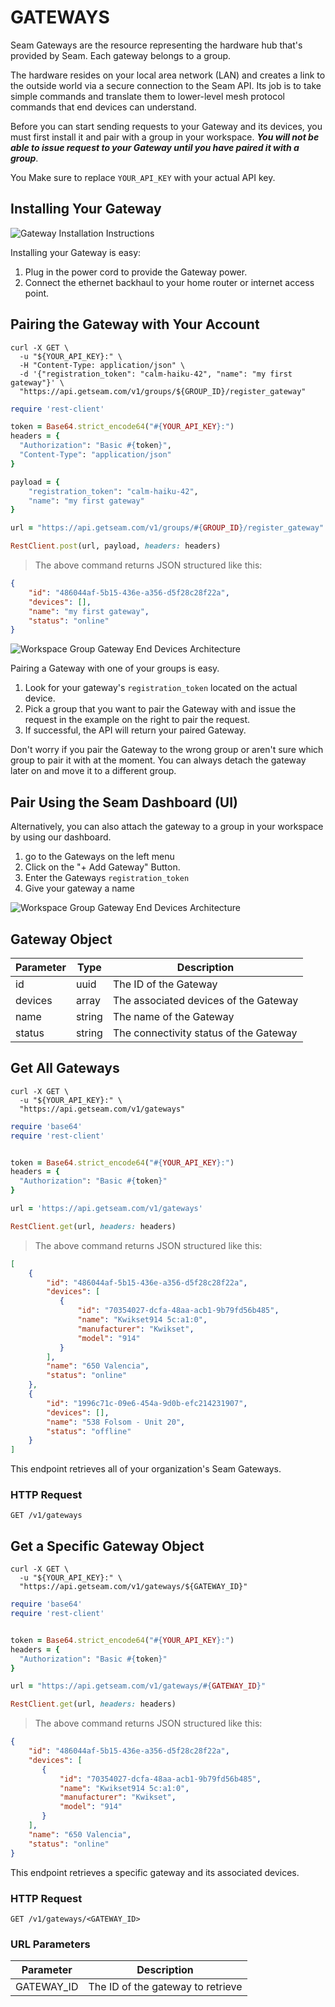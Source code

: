 # GATEWAYS

Seam Gateways are the resource representing the hardware hub that's provided by Seam. Each gateway belongs to a group.

The hardware resides on your local area network (LAN) and creates a link to the outside world via a secure connection to the Seam API. Its job is to take simple commands and translate them to lower-level mesh protocol commands that end devices can understand.

Before you can start sending requests to your Gateway and its devices, you must first install it and pair with a group in your workspace. ***You will not be able to issue request to your Gateway until you have paired it with a group***.

<aside class="notice">
You Make sure to replace <code>YOUR_API_KEY</code> with your actual API key.
</aside>


## Installing Your Gateway

![Gateway Installation Instructions](https://www-prod-animation-assets.s3.amazonaws.com/gateway-install.svg)

Installing your Gateway is easy:

1. Plug in the power cord to provide the Gateway power.
2. Connect the ethernet backhaul to your home router or internet access point.




## Pairing the Gateway with Your Account
```shell
curl -X GET \
  -u "${YOUR_API_KEY}:" \
  -H "Content-Type: application/json" \
  -d '{"registration_token": "calm-haiku-42", "name": "my first gateway"}' \
  "https://api.getseam.com/v1/groups/${GROUP_ID}/register_gateway"
```

```ruby
require 'rest-client'

token = Base64.strict_encode64("#{YOUR_API_KEY}:")
headers = {
  "Authorization": "Basic #{token}",
  "Content-Type": "application/json"
}

payload = {
    "registration_token": "calm-haiku-42",
    "name": "my first gateway"
}

url = "https://api.getseam.com/v1/groups/#{GROUP_ID}/register_gateway"

RestClient.post(url, payload, headers: headers)
```

> The above command returns JSON structured like this:

```json
{
    "id": "486044af-5b15-436e-a356-d5f28c28f22a",
    "devices": [],
    "name": "my first gateway",
    "status": "online"
}
```

![Workspace Group Gateway End Devices Architecture](https://ik.imagekit.io/vgfzjbrn7/tr:w-350/registration-token.jpg)

Pairing a Gateway with one of your groups is easy.

1. Look for your gateway's `registration_token` located on the actual device.
2. Pick a group that you want to pair the Gateway with and issue the request in the example on the right to pair the request.
3. If successful, the API will return your paired Gateway.

Don't worry if you pair the Gateway to the wrong group or aren't sure which group to pair it with at the moment. You can always detach the gateway later on and move it to a different group.


## Pair Using the Seam Dashboard (UI)
Alternatively, you can also attach the gateway to a group in your workspace by using our dashboard.

1. go to the Gateways on the left menu
2. Click on the "+ Add Gateway" Button.
3. Enter the Gateways `registration_token`
4. Give your gateway a name

![Workspace Group Gateway End Devices Architecture](https://ik.imagekit.io/vgfzjbrn7/dashboard-device-hobbyist-pairing.jpg )








## Gateway Object

Parameter | Type | Description
--------- | ---- | -----------
id | uuid | The ID of the Gateway
devices | array | The associated devices of the Gateway
name | string | The name of the Gateway
status | string | The connectivity status of the Gateway

## Get All Gateways

```shell
curl -X GET \
  -u "${YOUR_API_KEY}:" \
  "https://api.getseam.com/v1/gateways"
```

```ruby
require 'base64'
require 'rest-client'


token = Base64.strict_encode64("#{YOUR_API_KEY}:")
headers = {
  "Authorization": "Basic #{token}"
}

url = 'https://api.getseam.com/v1/gateways'

RestClient.get(url, headers: headers)
```

> The above command returns JSON structured like this:

```json
[
    {
        "id": "486044af-5b15-436e-a356-d5f28c28f22a",
        "devices": [
           {
               "id": "70354027-dcfa-48aa-acb1-9b79fd56b485",
               "name": "Kwikset914 5c:a1:0",
               "manufacturer": "Kwikset",
               "model": "914"
           }
        ],
        "name": "650 Valencia",
        "status": "online"
    },
    {
        "id": "1996c71c-09e6-454a-9d0b-efc214231907",
        "devices": [],
        "name": "538 Folsom - Unit 20",
        "status": "offline"
    }
]
```

This endpoint retrieves all of your organization's Seam Gateways.

### HTTP Request

`GET /v1/gateways`

## Get a Specific Gateway Object

```shell
curl -X GET \
  -u "${YOUR_API_KEY}:" \
  "https://api.getseam.com/v1/gateways/${GATEWAY_ID}"
```

```ruby
require 'base64'
require 'rest-client'


token = Base64.strict_encode64("#{YOUR_API_KEY}:")
headers = {
  "Authorization": "Basic #{token}"
}

url = "https://api.getseam.com/v1/gateways/#{GATEWAY_ID}"

RestClient.get(url, headers: headers)
```

> The above command returns JSON structured like this:

```json
{
    "id": "486044af-5b15-436e-a356-d5f28c28f22a",
    "devices": [
       {
           "id": "70354027-dcfa-48aa-acb1-9b79fd56b485",
           "name": "Kwikset914 5c:a1:0",
           "manufacturer": "Kwikset",
           "model": "914"
       }
    ],
    "name": "650 Valencia",
    "status": "online"
}
```

This endpoint retrieves a specific gateway and its associated devices.

### HTTP Request

`GET /v1/gateways/<GATEWAY_ID>`

### URL Parameters

Parameter | Description
--------- | -----------
GATEWAY_ID | The ID of the gateway to retrieve
